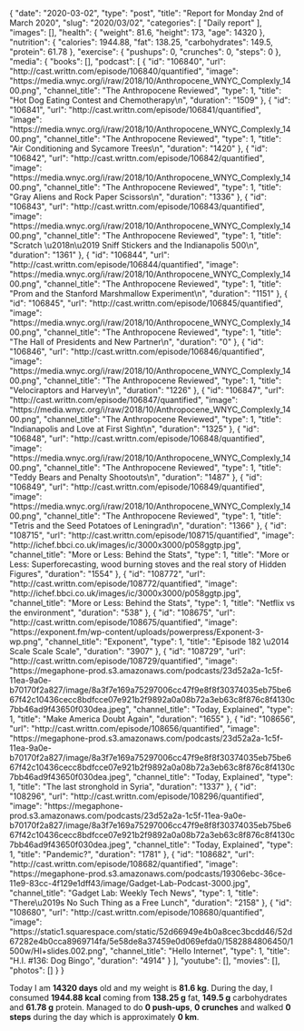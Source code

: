 {
    "date": "2020-03-02",
    "type": "post",
    "title": "Report for Monday 2nd of March 2020",
    "slug": "2020\/03\/02",
    "categories": [
        "Daily report"
    ],
    "images": [],
    "health": {
        "weight": 81.6,
        "height": 173,
        "age": 14320
    },
    "nutrition": {
        "calories": 1944.88,
        "fat": 138.25,
        "carbohydrates": 149.5,
        "protein": 61.78
    },
    "exercise": {
        "pushups": 0,
        "crunches": 0,
        "steps": 0
    },
    "media": {
        "books": [],
        "podcast": [
            {
                "id": "106840",
                "url": "http:\/\/cast.writtn.com\/episode\/106840\/quantified",
                "image": "https:\/\/media.wnyc.org\/i\/raw\/2018\/10\/Anthropocene_WNYC_Complexly_1400.png",
                "channel_title": "The Anthropocene Reviewed",
                "type": 1,
                "title": "Hot Dog Eating Contest and Chemotherapy\n",
                "duration": "1509"
            },
            {
                "id": "106841",
                "url": "http:\/\/cast.writtn.com\/episode\/106841\/quantified",
                "image": "https:\/\/media.wnyc.org\/i\/raw\/2018\/10\/Anthropocene_WNYC_Complexly_1400.png",
                "channel_title": "The Anthropocene Reviewed",
                "type": 1,
                "title": "Air Conditioning and Sycamore Trees\n",
                "duration": "1420"
            },
            {
                "id": "106842",
                "url": "http:\/\/cast.writtn.com\/episode\/106842\/quantified",
                "image": "https:\/\/media.wnyc.org\/i\/raw\/2018\/10\/Anthropocene_WNYC_Complexly_1400.png",
                "channel_title": "The Anthropocene Reviewed",
                "type": 1,
                "title": "Gray Aliens and Rock Paper Scissors\n",
                "duration": "1336"
            },
            {
                "id": "106843",
                "url": "http:\/\/cast.writtn.com\/episode\/106843\/quantified",
                "image": "https:\/\/media.wnyc.org\/i\/raw\/2018\/10\/Anthropocene_WNYC_Complexly_1400.png",
                "channel_title": "The Anthropocene Reviewed",
                "type": 1,
                "title": "Scratch \u2018n\u2019 Sniff Stickers and the Indianapolis 500\n",
                "duration": "1361"
            },
            {
                "id": "106844",
                "url": "http:\/\/cast.writtn.com\/episode\/106844\/quantified",
                "image": "https:\/\/media.wnyc.org\/i\/raw\/2018\/10\/Anthropocene_WNYC_Complexly_1400.png",
                "channel_title": "The Anthropocene Reviewed",
                "type": 1,
                "title": "Prom and the Stanford Marshmallow Experiment\n",
                "duration": "1151"
            },
            {
                "id": "106845",
                "url": "http:\/\/cast.writtn.com\/episode\/106845\/quantified",
                "image": "https:\/\/media.wnyc.org\/i\/raw\/2018\/10\/Anthropocene_WNYC_Complexly_1400.png",
                "channel_title": "The Anthropocene Reviewed",
                "type": 1,
                "title": "The Hall of Presidents and New Partner\n",
                "duration": "0"
            },
            {
                "id": "106846",
                "url": "http:\/\/cast.writtn.com\/episode\/106846\/quantified",
                "image": "https:\/\/media.wnyc.org\/i\/raw\/2018\/10\/Anthropocene_WNYC_Complexly_1400.png",
                "channel_title": "The Anthropocene Reviewed",
                "type": 1,
                "title": "Velociraptors and Harvey\n",
                "duration": "1226"
            },
            {
                "id": "106847",
                "url": "http:\/\/cast.writtn.com\/episode\/106847\/quantified",
                "image": "https:\/\/media.wnyc.org\/i\/raw\/2018\/10\/Anthropocene_WNYC_Complexly_1400.png",
                "channel_title": "The Anthropocene Reviewed",
                "type": 1,
                "title": "Indianapolis and Love at First Sight\n",
                "duration": "1325"
            },
            {
                "id": "106848",
                "url": "http:\/\/cast.writtn.com\/episode\/106848\/quantified",
                "image": "https:\/\/media.wnyc.org\/i\/raw\/2018\/10\/Anthropocene_WNYC_Complexly_1400.png",
                "channel_title": "The Anthropocene Reviewed",
                "type": 1,
                "title": "Teddy Bears and Penalty Shootouts\n",
                "duration": "1487"
            },
            {
                "id": "106849",
                "url": "http:\/\/cast.writtn.com\/episode\/106849\/quantified",
                "image": "https:\/\/media.wnyc.org\/i\/raw\/2018\/10\/Anthropocene_WNYC_Complexly_1400.png",
                "channel_title": "The Anthropocene Reviewed",
                "type": 1,
                "title": "Tetris and the Seed Potatoes of Leningrad\n",
                "duration": "1366"
            },
            {
                "id": "108715",
                "url": "http:\/\/cast.writtn.com\/episode\/108715\/quantified",
                "image": "http:\/\/ichef.bbci.co.uk\/images\/ic\/3000x3000\/p058ggtp.jpg",
                "channel_title": "More or Less: Behind the Stats",
                "type": 1,
                "title": "More or Less: Superforecasting, wood burning stoves and the real story of Hidden Figures",
                "duration": "1554"
            },
            {
                "id": "108772",
                "url": "http:\/\/cast.writtn.com\/episode\/108772\/quantified",
                "image": "http:\/\/ichef.bbci.co.uk\/images\/ic\/3000x3000\/p058ggtp.jpg",
                "channel_title": "More or Less: Behind the Stats",
                "type": 1,
                "title": "Netflix vs the environment",
                "duration": "538"
            },
            {
                "id": "108675",
                "url": "http:\/\/cast.writtn.com\/episode\/108675\/quantified",
                "image": "https:\/\/exponent.fm\/wp-content\/uploads\/powerpress\/Exponent-3-wp.png",
                "channel_title": "Exponent",
                "type": 1,
                "title": "Episode 182 \u2014 Scale Scale Scale",
                "duration": "3907"
            },
            {
                "id": "108729",
                "url": "http:\/\/cast.writtn.com\/episode\/108729\/quantified",
                "image": "https:\/\/megaphone-prod.s3.amazonaws.com\/podcasts\/23d52a2a-1c5f-11ea-9a0e-b70170f2a827\/image\/8a3f7e169a75297006cc47f9e8f8f30374035eb75be667f42c10436cecc8bdfcce07e921b2f9892a0a08b72a3eb63c8f876c8f4130c7bb46ad9f43650f030dea.jpeg",
                "channel_title": "Today, Explained",
                "type": 1,
                "title": "Make America Doubt Again",
                "duration": "1655"
            },
            {
                "id": "108656",
                "url": "http:\/\/cast.writtn.com\/episode\/108656\/quantified",
                "image": "https:\/\/megaphone-prod.s3.amazonaws.com\/podcasts\/23d52a2a-1c5f-11ea-9a0e-b70170f2a827\/image\/8a3f7e169a75297006cc47f9e8f8f30374035eb75be667f42c10436cecc8bdfcce07e921b2f9892a0a08b72a3eb63c8f876c8f4130c7bb46ad9f43650f030dea.jpeg",
                "channel_title": "Today, Explained",
                "type": 1,
                "title": "The last stronghold in Syria",
                "duration": "1337"
            },
            {
                "id": "108296",
                "url": "http:\/\/cast.writtn.com\/episode\/108296\/quantified",
                "image": "https:\/\/megaphone-prod.s3.amazonaws.com\/podcasts\/23d52a2a-1c5f-11ea-9a0e-b70170f2a827\/image\/8a3f7e169a75297006cc47f9e8f8f30374035eb75be667f42c10436cecc8bdfcce07e921b2f9892a0a08b72a3eb63c8f876c8f4130c7bb46ad9f43650f030dea.jpeg",
                "channel_title": "Today, Explained",
                "type": 1,
                "title": "Pandemic?",
                "duration": "1781"
            },
            {
                "id": "108682",
                "url": "http:\/\/cast.writtn.com\/episode\/108682\/quantified",
                "image": "https:\/\/megaphone-prod.s3.amazonaws.com\/podcasts\/19306ebc-36ce-11e9-83cc-4f129e1dff43\/image\/Gadget-Lab-Podcast-3000.jpg",
                "channel_title": "Gadget Lab: Weekly Tech News",
                "type": 1,
                "title": "There\u2019s No Such Thing as a Free Lunch",
                "duration": "2158"
            },
            {
                "id": "108680",
                "url": "http:\/\/cast.writtn.com\/episode\/108680\/quantified",
                "image": "https:\/\/static1.squarespace.com\/static\/52d66949e4b0a8cec3bcdd46\/52d67282e4b0cca8969714fa\/5e58de8a37459e0d069efda0\/1582884806450\/1500w\/HI+slides.002.png",
                "channel_title": "Hello Internet",
                "type": 1,
                "title": "H.I. #136: Dog Bingo",
                "duration": "4914"
            }
        ],
        "youtube": [],
        "movies": [],
        "photos": []
    }
}

Today I am <strong>14320 days</strong> old and my weight is <strong>81.6 kg</strong>. During the day, I consumed <strong>1944.88 kcal</strong> coming from <strong>138.25 g</strong> fat, <strong>149.5 g</strong> carbohydrates and <strong>61.78 g</strong> protein. Managed to do <strong>0 push-ups</strong>, <strong>0 crunches</strong> and walked <strong>0 steps</strong> during the day which is approximately <strong>0 km</strong>.